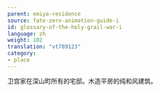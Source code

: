 ```yaml
---
parent: emiya-residence
source: fate-zero-animation-guide-i
id: glossary-of-the-holy-grail-war-i
language: zh
weight: 102
translation: "vt789123"
category:
- place
---
```


卫宫家在深山町所有的宅邸。木造平房的纯和风建筑。
